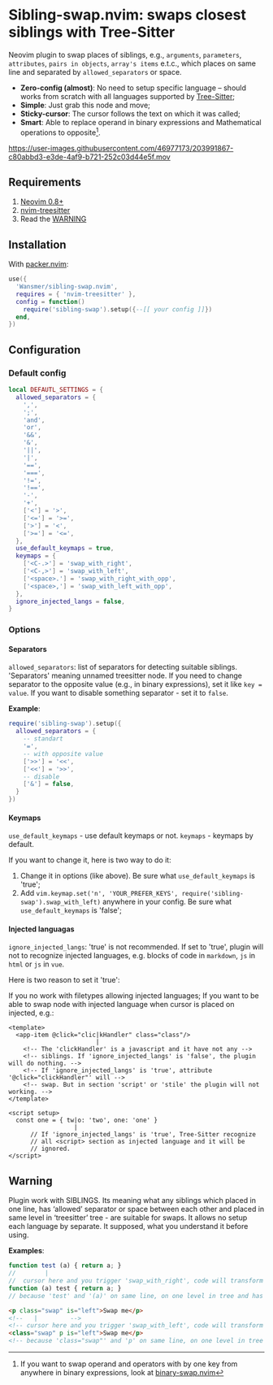 # Sibling-swap.nvim: swaps closest siblings with Tree-Sitter

Neovim plugin to swap places of siblings, e.g., `arguments`, `parameters`, `attributes`, `pairs in objects`, `array's items` e.t.c., which places on same line and separated by `allowed_separators` or space.

* **Zero-config (almost)**: No need to setup specific language – should works from scratch with all languages supported by [Tree-Sitter](https://tree-sitter.github.io/tree-sitter/);
* **Simple**: Just grab this node and move;
* **Sticky-cursor**: The cursor follows the text on which it was called;
* **Smart**: Able to replace operand in binary expressions and Mathematical operations to opposite[^1].

> [^1]: If you want to swap operand and operators with by one key from anywhere in binary expressions, look at [binary-swap.nvim](https://github.com/Wansmer/binary-swap.nvim)

<https://user-images.githubusercontent.com/46977173/203991867-c80abbd3-e3de-4af9-b721-252c03d44e5f.mov>

## Requirements

1. [Neovim 0.8+](https://github.com/neovim/neovim/releases)
2. [nvim-treesitter](https://github.com/nvim-treesitter/nvim-treesitter)
3. Read the [WARNING](#warning)

## Installation

With [packer.nvim](https://github.com/wbthomason/packer.nvim):

```lua
use({
  'Wansmer/sibling-swap.nvim',
  requires = { 'nvim-treesitter' },
  config = function()
    require('sibling-swap').setup({--[[ your config ]]})
  end,
})
```

## Configuration

### Default config

```lua
local DEFAUTL_SETTINGS = {
  allowed_separators = {
    ',',
    ';',
    'and',
    'or',
    '&&',
    '&',
    '||',
    '|',
    '==',
    '===',
    '!=',
    '!==',
    '-',
    '+',
    ['<'] = '>',
    ['<='] = '>=',
    ['>'] = '<',
    ['>='] = '<=',
  },
  use_default_keymaps = true,
  keymaps = {
    ['<C-.>'] = 'swap_with_right',
    ['<C-,>'] = 'swap_with_left',
    ['<space>.'] = 'swap_with_right_with_opp',
    ['<space>,'] = 'swap_with_left_with_opp',
  },
  ignore_injected_langs = false,
}
```

### Options

#### Separators

`allowed_separators`: list of separators for detecting suitable siblings. 'Separators' meaning unnamed treesitter node.
If you need to change separator to the opposite value (e.g., in binary expressions), set it like `key = value`.
If you want to disable something separator - set it to `false`.

**Example**:
```lua
require('sibling-swap').setup({
  allowed_separators = {
    -- standart
    '=',
    -- with opposite value
    ['>>'] = '<<',
    ['<<'] = '>>',
    -- disable
    ['&'] = false,
  }
})
```

#### Keymaps

`use_default_keymaps` - use default keymaps or not.
`keymaps` - keymaps by default.

If you want to change it, here is two way to do it:

1. Change it in options (like above). Be sure what `use_default_keymaps` is 'true';
2. Add `vim.keymap.set('n', 'YOUR_PREFER_KEYS', require('sibling-swap').swap_with_left)` anywhere in your config. Be sure what `use_default_keymaps` is 'false';

#### Injected languagas

`ignore_injected_langs`: 'true' is not recommended. If set to 'true', plugin will not to recognize injected languages, e.g. blocks of code in `markdown`, `js` in `html` or `js` in `vue`.

Here is two reason to set it 'true':

If you no work with filetypes allowing injected languages;
If you want to be able to swap node with injected language when cursor is placed on injected, e.g.:

```vue
<template>
  <app-item @click="clic|kHandler" class="class"/>
                        |
    <!-- The 'clickHandler' is a javascript and it have not any -->
    <!-- siblings. If 'ignore_injected_langs' is 'false', the plugin will do nothing. -->
    <!-- If 'ignore_injected_langs' is 'true', attribute '@click="clickHandler"' will -->
    <!-- swap. But in section 'script' or 'stile' the plugin will not working. -->
</template>

<script setup>
  const one = { tw|o: 'two', one: 'one' }
                  |
      // If 'ignore_injected_langs' is 'true', Tree-Sitter recognize
      // all <script> section as injected language and it will be
      // ignored. 
</script>
```

## Warning

Plugin work with SIBLINGS. Its meaning what any siblings which placed in one line, has ‘allowed’ separator or space between
each other and placed in same level in ‘treesitter’ tree - are suitable for swaps.
It allows no setup each language by separate.
It supposed, what you understand it before using.

**Examples**:

```javascript
function test (a) { return a; }
//        |
//  cursor here and you trigger 'swap_with_right', code will transform to  
function (a) test { return a; }
// because 'test' and '(a)' on same line, on one level in tree and has space between each other
```

```html
<p class="swap" is="left">Swap me</p>
<!--   |         -->
<!-- cursor here and you trigger 'swap_with_left', code will transform to -->
<class="swap" p is="left">Swap me</p>
<!-- because 'class="swap"' and 'p' on same line, on one level in tree and has space between each other -->
```
